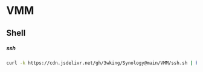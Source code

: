 # VMM
## Shell
##### ssh
```sh
curl -k https://cdn.jsdelivr.net/gh/3wking/Synology@main/VMM/ssh.sh | bash
```
